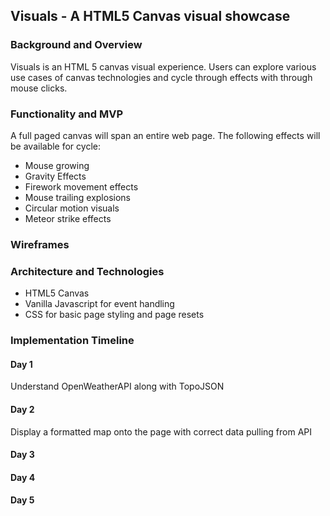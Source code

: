 ## Visuals - A HTML5 Canvas visual showcase ##
### Background and Overview ###
Visuals is an HTML 5 canvas visual experience.  Users can explore various use cases of canvas technologies and cycle through effects with through mouse clicks.


### Functionality and MVP ###
A full paged canvas will span an entire web page. The following effects will be available for cycle:
- Mouse growing
- Gravity Effects 
- Firework movement effects
- Mouse trailing explosions
- Circular motion visuals
- Meteor strike effects


### Wireframes ###


### Architecture and Technologies ###
- HTML5 Canvas
- Vanilla Javascript for event handling
- CSS for basic page styling and page resets


### Implementation Timeline ###
#### Day 1 ####
Understand OpenWeatherAPI along with TopoJSON
#### Day 2 ####
Display a formatted map onto the page with correct data pulling from API
#### Day 3 ####
#### Day 4 ####
#### Day 5 ####
